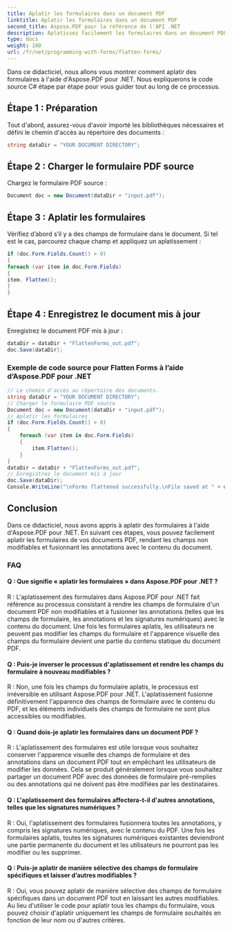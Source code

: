 ```yaml
---
title: Aplatir les formulaires dans un document PDF
linktitle: Aplatir les formulaires dans un document PDF
second_title: Aspose.PDF pour la référence de l'API .NET
description: Aplatissez facilement les formulaires dans un document PDF à l'aide d'Aspose.PDF pour .NET.
type: docs
weight: 100
url: /fr/net/programming-with-forms/flatten-forms/
---
```

Dans ce didacticiel, nous allons vous montrer comment aplatir des formulaires à l'aide d'Aspose.PDF pour .NET. Nous expliquerons le code source C# étape par étape pour vous guider tout au long de ce processus.

## Étape 1 : Préparation

Tout d'abord, assurez-vous d'avoir importé les bibliothèques nécessaires et défini le chemin d'accès au répertoire des documents :

```csharp
string dataDir = "YOUR DOCUMENT DIRECTORY";
```

## Étape 2 : Charger le formulaire PDF source

Chargez le formulaire PDF source :

```csharp
Document doc = new Document(dataDir + "input.pdf");
```

## Étape 3 : Aplatir les formulaires

Vérifiez d’abord s’il y a des champs de formulaire dans le document. Si tel est le cas, parcourez chaque champ et appliquez un aplatissement :

```csharp
if (doc.Form.Fields.Count() > 0)
{
foreach (var item in doc.Form.Fields)
{
item. Flatten();
}
}
```

## Étape 4 : Enregistrez le document mis à jour

Enregistrez le document PDF mis à jour :

```csharp
dataDir = dataDir + "FlattenForms_out.pdf";
doc.Save(dataDir);
```

### Exemple de code source pour Flatten Forms à l’aide d’Aspose.PDF pour .NET 
```csharp
// Le chemin d'accès au répertoire des documents.
string dataDir = "YOUR DOCUMENT DIRECTORY";
// Charger le formulaire PDF source
Document doc = new Document(dataDir + "input.pdf");
// Aplatir les formulaires
if (doc.Form.Fields.Count() > 0)
{
	foreach (var item in doc.Form.Fields)
	{
		item.Flatten();
	}
}
dataDir = dataDir + "FlattenForms_out.pdf";
// Enregistrez le document mis à jour
doc.Save(dataDir);
Console.WriteLine("\nForms flattened successfully.\nFile saved at " + dataDir);
```

## Conclusion

Dans ce didacticiel, nous avons appris à aplatir des formulaires à l'aide d'Aspose.PDF pour .NET. En suivant ces étapes, vous pouvez facilement aplatir les formulaires de vos documents PDF, rendant les champs non modifiables et fusionnant les annotations avec le contenu du document.

### FAQ

#### Q : Que signifie « aplatir les formulaires » dans Aspose.PDF pour .NET ?

R : L'aplatissement des formulaires dans Aspose.PDF pour .NET fait référence au processus consistant à rendre les champs de formulaire d'un document PDF non modifiables et à fusionner les annotations (telles que les champs de formulaire, les annotations et les signatures numériques) avec le contenu du document. Une fois les formulaires aplatis, les utilisateurs ne peuvent pas modifier les champs du formulaire et l'apparence visuelle des champs du formulaire devient une partie du contenu statique du document PDF.

#### Q : Puis-je inverser le processus d'aplatissement et rendre les champs du formulaire à nouveau modifiables ?

R : Non, une fois les champs du formulaire aplatis, le processus est irréversible en utilisant Aspose.PDF pour .NET. L'aplatissement fusionne définitivement l'apparence des champs de formulaire avec le contenu du PDF, et les éléments individuels des champs de formulaire ne sont plus accessibles ou modifiables.

#### Q : Quand dois-je aplatir les formulaires dans un document PDF ?

R : L'aplatissement des formulaires est utile lorsque vous souhaitez conserver l'apparence visuelle des champs de formulaire et des annotations dans un document PDF tout en empêchant les utilisateurs de modifier les données. Cela se produit généralement lorsque vous souhaitez partager un document PDF avec des données de formulaire pré-remplies ou des annotations qui ne doivent pas être modifiées par les destinataires.

#### Q : L'aplatissement des formulaires affectera-t-il d'autres annotations, telles que les signatures numériques ?

R : Oui, l'aplatissement des formulaires fusionnera toutes les annotations, y compris les signatures numériques, avec le contenu du PDF. Une fois les formulaires aplatis, toutes les signatures numériques existantes deviendront une partie permanente du document et les utilisateurs ne pourront pas les modifier ou les supprimer.

#### Q : Puis-je aplatir de manière sélective des champs de formulaire spécifiques et laisser d’autres modifiables ?

R : Oui, vous pouvez aplatir de manière sélective des champs de formulaire spécifiques dans un document PDF tout en laissant les autres modifiables. Au lieu d'utiliser le code pour aplatir tous les champs du formulaire, vous pouvez choisir d'aplatir uniquement les champs de formulaire souhaités en fonction de leur nom ou d'autres critères.